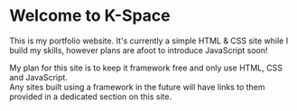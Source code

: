 # Welcome to K-Space

This is my portfolio website. It's currently a simple HTML & CSS site while I build my skills, however plans are afoot to introduce JavaScript soon!

My plan for this site is to keep it framework free and only use HTML, CSS and JavaScript.
<br>
Any sites built using a framework in the future will have links to them provided in a dedicated section on this site.
